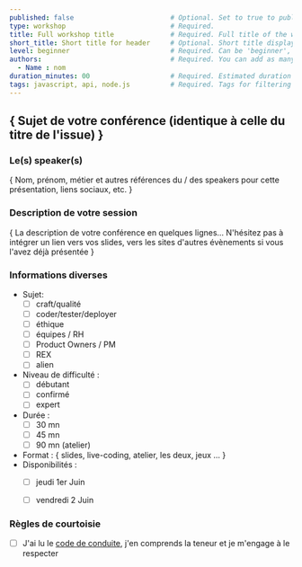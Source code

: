 ```yaml
---
published: false                        # Optional. Set to true to publish the workshop (default: false)
type: workshop                          # Required.
title: Full workshop title              # Required. Full title of the workshop
short_title: Short title for header     # Optional. Short title displayed in the header
level: beginner                         # Required. Can be 'beginner', 'intermediate' or 'advanced'
authors:                                # Required. You can add as many authors as needed      
  - Name : nom
duration_minutes: 00                    # Required. Estimated duration in minutes
tags: javascript, api, node.js          # Required. Tags for filtering and searching
---
```


## { Sujet de votre conférence (identique à celle du titre de l'issue) }

### Le(s) speaker(s)

{ Nom, prénom, métier et autres références du / des speakers pour cette présentation, liens sociaux, etc. }

### Description de votre session

{ La description de votre conférence en quelques lignes... 
N'hésitez pas à intégrer un lien vers vos slides, vers les sites d'autres évènements si vous l'avez déjà présentée }

### Informations diverses

* Sujet: 
    - [ ] craft/qualité
    - [ ] coder/tester/deployer
    - [ ] éthique
    - [ ] équipes / RH
    - [ ] Product Owners / PM
    - [ ] REX
    - [ ] alien
* Niveau de difficulté :  
    -   [ ] débutant
    -   [ ] confirmé
    -   [ ] expert
* Durée : 
    -   [ ] 30 mn
    -   [ ] 45 mn
    -   [ ] 90 mn (atelier)
* Format : { slides, live-coding, atelier, les deux, jeux ...  }
* Disponibilités :
    -   [ ] jeudi 1er Juin
    -   [ ] vendredi 2 Juin


### Règles de courtoisie

- [ ] J'ai lu le [code de conduite](https://fr.confcodeofconduct.com/), j'en comprends la teneur et je m'engage à le respecter
